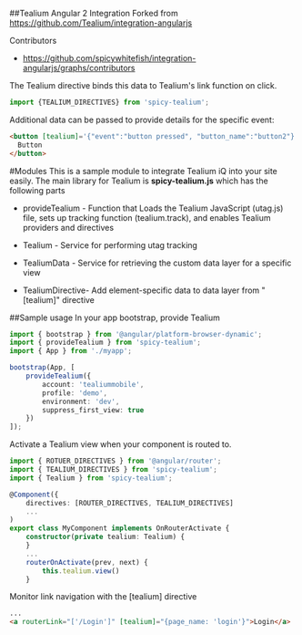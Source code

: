 ##Tealium Angular 2 Integration
Forked from https://github.com/Tealium/integration-angularjs

Contributors

- https://github.com/spicywhitefish/integration-angularjs/graphs/contributors


The Tealium directive binds this data to Tealium's link function on click.
```ts
import {TEALIUM_DIRECTIVES} from 'spicy-tealium';

```
Additional data can be passed to provide details for the specific event:
```html
<button [tealium]='{"event":"button pressed", "button_name":"button2"}'>
  Button
</button>
```

#Modules
This is a sample module to integrate Tealium iQ into your site easily. The main library for Tealium is **spicy-tealium.js** which has the following parts

* provideTealium - Function that Loads the Tealium JavaScript (utag.js) file, sets up tracking function (tealium.track), and enables Tealium providers and directives

* Tealium - Service for performing utag tracking

* TealiumData - Service for retrieving the custom data layer for a specific view

* TealiumDirective- Add element-specific data to data layer from "[tealium]" directive

##Sample usage
In your app bootstrap, provide Tealium 
```ts
import { bootstrap } from '@angular/platform-browser-dynamic';
import { provideTealium } from 'spicy-tealium';
import { App } from './myapp';

bootstrap(App, [
    provideTealium({
        account: 'tealiummobile',
        profile: 'demo',
        environment: 'dev',
        suppress_first_view: true
    })
]);
```

Activate a Tealium view when your component is routed to.
```ts
import { ROTUER_DIRECTIVES } from '@angular/router';
import { TEALIUM_DIRECTIVES } from 'spicy-tealium';
import { Tealium } from 'spicy-tealium';

@Component({
    directives: [ROUTER_DIRECTIVES, TEALIUM_DIRECTIVES]
    ...
)
export class MyComponent implements OnRouterActivate {
    constructor(private tealium: Tealium) {
    }
    ...
    routerOnActivate(prev, next) {
        this.tealium.view()
    }
```

Monitor link navigation with the [tealium] directive
```html
...
<a routerLink="['/Login']" [tealium]="{page_name: 'login'}">Login</a>
```
